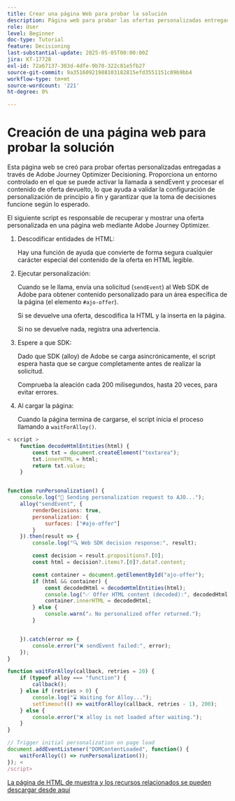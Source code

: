 ```yaml
---
title: Crear una página Web para probar la solución
description: Página web para probar las ofertas personalizadas entregadas mediante la toma de decisiones.
role: User
level: Beginner
doc-type: Tutorial
feature: Decisioning
last-substantial-update: 2025-05-05T00:00:00Z
jira: KT-17728
exl-id: 72a67137-303d-4dfe-9b70-322c81e5fb27
source-git-commit: 9a35160921988103182815efd3551151c09b9bb4
workflow-type: tm+mt
source-wordcount: '221'
ht-degree: 0%

---
```


# Creación de una página web para probar la solución

Esta página web se creó para probar ofertas personalizadas entregadas a través de Adobe Journey Optimizer Decisioning. Proporciona un entorno controlado en el que se puede activar la llamada a sendEvent y procesar el contenido de oferta devuelto, lo que ayuda a validar la configuración de personalización de principio a fin y garantizar que la toma de decisiones funcione según lo esperado.

El siguiente script es responsable de recuperar y mostrar una oferta personalizada en una página web mediante Adobe Journey Optimizer.

1. Descodificar entidades de HTML:

   Hay una función de ayuda que convierte de forma segura cualquier carácter especial del contenido de la oferta en HTML legible.

1. Ejecutar personalización:

   Cuando se le llama, envía una solicitud (`sendEvent`) al Web SDK de Adobe para obtener contenido personalizado para un área específica de la página (el elemento `#ajo-offer`).

   Si se devuelve una oferta, descodifica la HTML y la inserta en la página.

   Si no se devuelve nada, registra una advertencia.

1. Espere a que SDK:

   Dado que SDK (alloy) de Adobe se carga asincrónicamente, el script espera hasta que se cargue completamente antes de realizar la solicitud.

   Comprueba la aleación cada 200 milisegundos, hasta 20 veces, para evitar errores.

1. Al cargar la página:

   Cuando la página termina de cargarse, el script inicia el proceso llamando a `waitForAlloy()`.



```javascript
< script >
    function decodeHtmlEntities(html) {
        const txt = document.createElement("textarea");
        txt.innerHTML = html;
        return txt.value;
    }


function runPersonalization() {
    console.log("🚀 Sending personalization request to AJO...");
    alloy("sendEvent", {
        renderDecisions: true,
        personalization: {
            surfaces: ["#ajo-offer"]
        }
    }).then(result => {
        console.log("🔍 Web SDK decision response:", result);

        const decision = result.propositions?.[0];
        const html = decision?.items?.[0]?.data?.content;

        const container = document.getElementById("ajo-offer");
        if (html && container) {
            const decodedHtml = decodeHtmlEntities(html);
            console.log("✅ Offer HTML content (decoded):", decodedHtml);
            container.innerHTML = decodedHtml;
        } else {
            console.warn("⚠️ No personalized offer returned.");
        }


    }).catch(error => {
        console.error("❌ sendEvent failed:", error);
    });
}

function waitForAlloy(callback, retries = 20) {
    if (typeof alloy === "function") {
        callback();
    } else if (retries > 0) {
        console.log("⌛ Waiting for Alloy...");
        setTimeout(() => waitForAlloy(callback, retries - 1), 200);
    } else {
        console.error("❌ alloy is not loaded after waiting.");
    }
}

// Trigger initial personalization on page load
document.addEventListener("DOMContentLoaded", function() {
    waitForAlloy(() => runPersonalization());
}); <
/script>
```

[La página de HTML de muestra y los recursos relacionados se pueden descargar desde aquí](assets/web-page-assets.zip)
